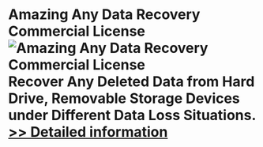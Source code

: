 # Amazing Any Data Recovery Commercial License<br />![Amazing Any Data Recovery Commercial License](https://mycommerce.akamaized.net/api/pimages/P300880521/BIG/300880521.PNG)<br />Recover Any Deleted Data from Hard Drive, Removable Storage Devices under Different Data Loss Situations.<br />[>> Detailed information](https://secure.shareit.com/shareit/product.html?productid=300880521&affiliateid=200057808)